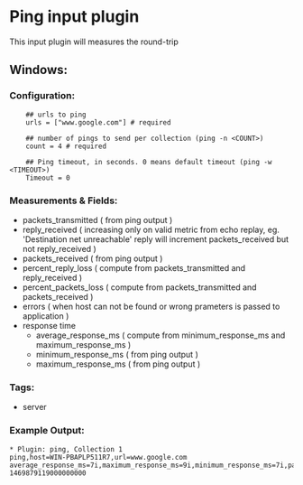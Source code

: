 # Ping input plugin

This input plugin will measures the round-trip

## Windows:
### Configuration:
```
	## urls to ping
	urls = ["www.google.com"] # required
	
	## number of pings to send per collection (ping -n <COUNT>)
	count = 4 # required
	
	## Ping timeout, in seconds. 0 means default timeout (ping -w <TIMEOUT>)
	Timeout = 0
```
### Measurements & Fields:
- packets_transmitted ( from ping output )
- reply_received ( increasing only on valid metric from echo replay, eg. 'Destination net unreachable' reply will increment packets_received but not reply_received )
- packets_received ( from ping output )
- percent_reply_loss ( compute from packets_transmitted and reply_received )
- percent_packets_loss ( compute from packets_transmitted and packets_received )
- errors ( when host can not be found or wrong prameters is passed to application )
- response time
    - average_response_ms ( compute from minimum_response_ms and maximum_response_ms )
    - minimum_response_ms ( from ping output )
    - maximum_response_ms ( from ping output )
	
### Tags:
- server

### Example Output:
```
* Plugin: ping, Collection 1
ping,host=WIN-PBAPLP511R7,url=www.google.com average_response_ms=7i,maximum_response_ms=9i,minimum_response_ms=7i,packets_received=4i,packets_transmitted=4i,percent_packet_loss=0,percent_reply_loss=0,reply_received=4i 1469879119000000000
```
